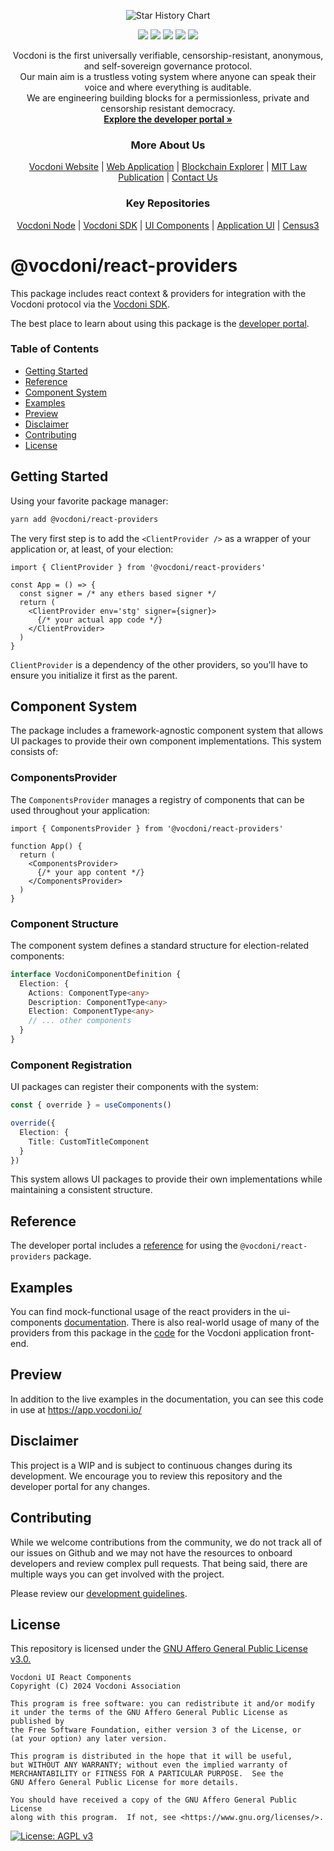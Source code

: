 <p align="center" width="100%">
    <picture>
      <source media="(prefers-color-scheme: dark)" srcset="https://developer.vocdoni.io/img/vocdoni_logotype_full_blank.svg" />
      <source media="(prefers-color-scheme: light)" srcset="https://developer.vocdoni.io/img/vocdoni_logotype_full_white.svg" />
      <img alt="Star History Chart" src="https://developer.vocdoni.io/img/vocdoni_logotype_full_white.svg" />
  </picture>
</p>

<p align="center" width="100%">
    <a href="https://github.com/vocdoni/ui-components/commits/main/"><img src="https://img.shields.io/github/commit-activity/m/vocdoni/ui-components" /></a>
    <a href="https://github.com/vocdoni/ui-components/issues"><img src="https://img.shields.io/github/issues/vocdoni/ui-components" /></a>
    <a href="https://github.com/vocdoni/ui-components/actions/workflows/test.yml/"><img src="https://github.com/vocdoni/ui-components/actions/workflows/test.yml/badge.svg" /></a>
    <a href="https://discord.gg/xFTh8Np2ga"><img src="https://img.shields.io/badge/discord-join%20chat-blue.svg" /></a>
    <a href="https://twitter.com/vocdoni"><img src="https://img.shields.io/twitter/follow/vocdoni.svg?style=social&label=Follow" /></a>
</p>


  <div align="center">
    Vocdoni is the first universally verifiable, censorship-resistant, anonymous, and self-sovereign governance protocol. <br />
    Our main aim is a trustless voting system where anyone can speak their voice and where everything is auditable. <br />
    We are engineering building blocks for a permissionless, private and censorship resistant democracy.
    <br />
    <a href="https://developer.vocdoni.io/"><strong>Explore the developer portal »</strong></a>
    <br />
    <h3>More About Us</h3>
    <a href="https://vocdoni.io">Vocdoni Website</a>
    |
    <a href="https://vocdoni.app">Web Application</a>
    |
    <a href="https://explorer.vote/">Blockchain Explorer</a>
    |
    <a href="https://law.mit.edu/pub/remotevotingintheageofcryptography/release/1">MIT Law Publication</a>
    |
    <a href="https://chat.vocdoni.io">Contact Us</a>
    <br />
    <h3>Key Repositories</h3>
    <a href="https://github.com/vocdoni/vocdoni-node">Vocdoni Node</a>
    |
    <a href="https://github.com/vocdoni/vocdoni-sdk/">Vocdoni SDK</a>
    |
    <a href="https://github.com/vocdoni/ui-components">UI Components</a>
    |
    <a href="https://github.com/vocdoni/ui-scaffold">Application UI</a>
    |
    <a href="https://github.com/vocdoni/census3">Census3</a>
  </div>

# @vocdoni/react-providers

This package includes react context & providers for integration with the Vocdoni protocol via the [Vocdoni SDK](https://developer.vocdoni.io/sdk).

The best place to learn about using this package is the [developer portal](https://developer.vocdoni.io/ui-components).

### Table of Contents
- [Getting Started](#getting-started)
- [Reference](#reference)
- [Component System](#component-system)
- [Examples](#examples)
- [Preview](#preview)
- [Disclaimer](#disclaimer)
- [Contributing](#contributing)
- [License](#license)


## Getting Started

Using your favorite package manager:

~~~bash
yarn add @vocdoni/react-providers
~~~

The very first step is to add the `<ClientProvider />` as a wrapper of your application or, at least, of your election:

~~~tsx
import { ClientProvider } from '@vocdoni/react-providers'

const App = () => {
  const signer = /* any ethers based signer */
  return (
    <ClientProvider env='stg' signer={signer}>
      {/* your actual app code */}
    </ClientProvider>
  )
}
~~~

`ClientProvider` is a dependency of the other providers, so you'll have to ensure you initialize it first as the parent.

## Component System

The package includes a framework-agnostic component system that allows UI packages to provide their own component implementations. This system consists of:

### ComponentsProvider

The `ComponentsProvider` manages a registry of components that can be used throughout your application:

```tsx
import { ComponentsProvider } from '@vocdoni/react-providers'

function App() {
  return (
    <ComponentsProvider>
      {/* your app content */}
    </ComponentsProvider>
  )
}
```

### Component Structure

The component system defines a standard structure for election-related components:

```typescript
interface VocdoniComponentDefinition {
  Election: {
    Actions: ComponentType<any>
    Description: ComponentType<any>
    Election: ComponentType<any>
    // ... other components
  }
}
```

### Component Registration

UI packages can register their components with the system:

```typescript
const { override } = useComponents()

override({
  Election: {
    Title: CustomTitleComponent
  }
})
```

This system allows UI packages to provide their own implementations while maintaining a consistent structure.

## Reference

The developer portal includes a [reference](https://developer.vocdoni.io/ui-components) for using the `@vocdoni/react-providers` package.

## Examples

You can find mock-functional usage of the react providers in the ui-components [documentation](https://developer.vocdoni.io/ui-components/Election). There is also real-world usage of many of the providers from this package in the [code](https://github.com/vocdoni/ui-scaffold) for the Vocdoni application front-end.

## Preview

In addition to the live examples in the documentation, you can see this code in use at https://app.vocdoni.io/

## Disclaimer

This project is a WIP and is subject to continuous changes during its
development. We encourage you to review this repository and the developer portal for any changes.

## Contributing

While we welcome contributions from the community, we do not track all of our issues on Github and we may not have the resources to onboard developers and review complex pull requests. That being said, there are multiple ways you can get involved with the project.

Please review our [development guidelines](https://developer.vocdoni.io/development-guidelines).

## License

This repository is licensed under the [GNU Affero General Public License v3.0.](./LICENSE)

    Vocdoni UI React Components
    Copyright (C) 2024 Vocdoni Association

    This program is free software: you can redistribute it and/or modify
    it under the terms of the GNU Affero General Public License as published by
    the Free Software Foundation, either version 3 of the License, or
    (at your option) any later version.

    This program is distributed in the hope that it will be useful,
    but WITHOUT ANY WARRANTY; without even the implied warranty of
    MERCHANTABILITY or FITNESS FOR A PARTICULAR PURPOSE.  See the
    GNU Affero General Public License for more details.

    You should have received a copy of the GNU Affero General Public License
    along with this program.  If not, see <https://www.gnu.org/licenses/>.

[![License: AGPL v3](https://img.shields.io/badge/License-AGPL%20v3-blue.svg)](https://www.gnu.org/licenses/agpl-3.0)
